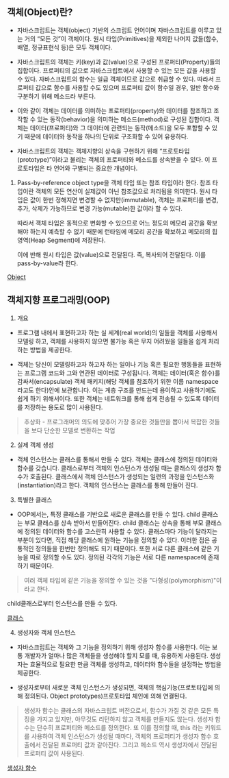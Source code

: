## 객체(Object)란?

- 자바스크립트는 객체(object) 기반의 스크립트 언어이며 자바스크립트를 이루고 있는 거의 “모든 것”이 객체이다. 원시 타입(Primitives)을 제외한 나머지 값들(함수, 배열, 정규표현식 등)은 모두 객체이다.

- 자바스크립트의 객체는 키(key)과 값(value)으로 구성된 프로퍼티(Property)들의 집합이다. 프로퍼티의 값으로 자바스크립트에서 사용할 수 있는 모든 값을 사용할 수 있다. 자바스크립트의 함수는 일급 객체이므로 값으로 취급할 수 있다. 따라서 프로퍼티 값으로 함수를 사용할 수도 있으며 프로퍼티 값이 함수일 경우, 일반 함수와 구분하기 위해 메소드라 부른다.

- 이와 같이 객체는 데이터를 의미하는 프로퍼티(property)와 데이터를 참조하고 조작할 수 있는 동작(behavior)을 의미하는 메소드(method)로 구성된 집합이다. 객체는 데이터(프로퍼티)와 그 데이터에 관련되는 동작(메소드)을 모두 포함할 수 있기 때문에 데이터와 동작을 하나의 단위로 구조화할 수 있어 유용하다.

- 자바스크립트의 객체는 객체지향의 상속을 구현하기 위해 “프로토타입(prototype)”이라고 불리는 객체의 프로퍼티와 메소드를 상속받을 수 있다. 이 프로토타입은 타 언어와 구별되는 중요한 개념이다.

1. Pass-by-reference
   object type을 객체 타입 또는 참조 타입이라 한다. 참조 타입이란 객체의 모든 연산이 실제값이 아닌 참조값으로 처리됨을 의미한다. 원시 타입은 값이 한번 정해지면 변경할 수 없지만(immutable), 객체는 프로퍼티를 변경, 추가, 삭제가 가능하므로 변경 가능(mutable)한 값이라 할 수 있다.

   따라서 객체 타입은 동적으로 변화할 수 있으므로 어느 정도의 메모리 공간을 확보해야 하는지 예측할 수 없기 때문에 런타임에 메모리 공간을 확보하고 메모리의 힙 영역(Heap Segment)에 저장된다.

   이에 반해 원시 타입은 값(value)으로 전달된다. 즉, 복사되어 전달된다. 이를 pass-by-value라 한다.

   
[Object](https://github.com/criminal415/IL/blob/main/JavaScript/appendix/OOP/Object.js)

## 객체지향 프로그래밍(OOP)

1. 개요

- 프로그램 내에서 표현하고자 하는 실 세계(real world)의 일들을 객체를 사용해서 모델링 하고, 객체를 사용하지 않으면 불가능 혹은 무지 어려웠을 일들을 쉽게 처리하는 방법을 제공한다.

- 객체는 당신이 모델링하고자 하고자 하는 일이나 기능 혹은 필요한 행동들을 표현하는 프로그램 코드와 그와 연관된 데이터로 구성됩니다. 객체는 데이터(혹은 함수)를 감싸서(encapsulate) 객체 패키지(해당 객체를 참조하기 위한 이름 namespace 라고도 한다)안에 보관합니다. 이는 계층 구조를 만드는데 용이하고 사용하기에도 쉽게 하기 위해서이다. 또한 객체는 네트워크를 통해 쉽게 전송될 수 있도록 데이터를 저장하는 용도로 많이 사용된다.

> 추상화 - 프로그래머의 의도에 맞추어 가장 중요한 것들만을 뽑아서 복잡한 것들을 보다 단순한 모델로 변환하는 작업

2. 실제 객체 생성

- 객체 인스턴스는 클래스를 통해서 만들 수 있다. 객체는 클래스에 정의된 데이터와 함수를 갖습니다. 클래스로부터 객체의 인스턴스가 생성될 때는 클래스의 생성자 함수가 호출된다. 클래스에서 객체 인스턴스가 생성되는 일련의 과정을 인스턴스화(instantiation)라고 한다. 객체의 인스턴스는 클래스를 통해 만들어 진다.

3. 특별한 클래스

- OOP에서는, 특정 클래스를 기반으로 새로운 클래스를 만들 수 있다. child 클래스는 부모 클래스를 상속 받아서 만들어진다. child 클래스는 상속을 통해 부모 클래스에 정의된 데이터와 함수를 고스란히 사용할 수 있다. 클래스마다 기능이 달라지는 부분이 있다면, 직접 해당 클래스에 원하는 기능을 정의할 수 있다. 이러한 점은 공통적인 정의들을 한번만 정의해도 되기 때문이다. 또한 서로 다른 클래스에 같은 기능을 따로 정의할 수도 있다. 정의된 각각의 기능은 서로 다른 namespace에 존재하기 때문이다.

> 여러 객체 타입에 같은 기능을 정의할 수 있는 것을 "다형성(polymorphism)"이라고 한다.

child클래스로부터 인스턴스를 만들 수 있다.

[클래스](https://github.com/criminal415/IL/blob/main/JavaScript/appendix/OOP/class.js)

4. 생성자와 객체 인스턴스

- 자바스크립트는 객체와 그 기능을 정의하기 위해 생성자 함수를 사용한다. 이는 보통 개발자가 얼마나 많은 객체들을 생성해야 할지 모를 때, 유용하게 사용된다. 생성자는 효율적으로 필요한 만큼 객체를 생성하고, 데이터와 함수들을 설정하는 방법을 제공한다.

- 생성자로부터 새로운 객체 인스턴스가 생성되면, 객체의 핵심기능(프로토타입에 의해 정의된다. Object prototypes)프로토타입 체인에 의해 연결된다.

> 생성자 함수는 클래스의 자바스크립트 버전으로서, 함수가 가질 것 같은 모든 특징을 가지고 있지만, 아무것도 리턴하지 않고 객체를 만들지도 않는다. 생성자 함수는 단수히 프로퍼티와 메소드를 정의한다.
> 또 이를 정의할 때, this 라는 키워드를 사용하여 객체 인스턴스가 생성될 때마다, 객체의 프로퍼티가 생성자 함수 호출에서 전달된 프로퍼티 값과 같아진다. 그리고 메소드 역시 생성자에서 전달된 프로퍼티 값이 사용된다.

[생성자 함수](https://github.com/criminal415/IL/blob/main/JavaScript/appendix/OOP/constructor.js)
